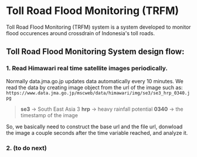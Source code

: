 # Toll Road Flood Monitoring (TRFM)

Toll Road Flood Monitoring (TRFM) system is a system developed to monitor flood occurences around crossdrain of Indonesia's toll roads.

## Toll Road Flood Monitoring System design flow:

### 1. Read Himawari real time satellite images periodically. 

Normally data.jma.go.jp updates data automatically every 10 minutes. We read the data by creating image object from the url of the image such as: `https://www.data.jma.go.jp/mscweb/data/himawari/img/se3/se3_hrp_0340.jpg`

> **se3** -> South East Asia 3
> **hrp** -> heavy rainfall potential
> **0340** -> the timestamp of the image

So, we basically need to construct the base url and the file url, donwload the image a couple seconds after the time variable reached, and analyze it.

### 2. (to do next)
